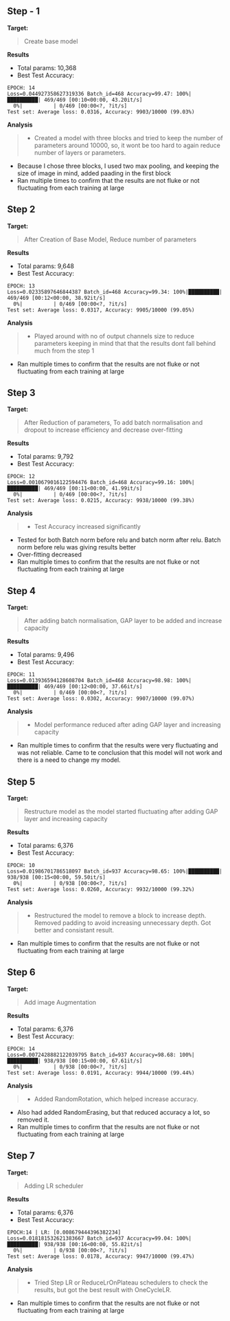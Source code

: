 ## Step - 1

**Target:**

> Create base model

**Results**


> 
*   Total params: 10,368
*   Best Test Accuracy: 
```
EPOCH: 14
Loss=0.044927358627319336 Batch_id=468 Accuracy=99.47: 100%|██████████| 469/469 [00:10<00:00, 43.20it/s]
  0%|          | 0/469 [00:00<?, ?it/s]
Test set: Average loss: 0.0316, Accuracy: 9903/10000 (99.03%)
```


**Analysis**

> * Created a model with three blocks and tried to keep the number of parameters around 10000, so, it wont be too hard to again reduce number of layers or parameters.
* Because I chose three blocks, I used two max pooling, and keeping the size of image in mind, added paading in the first block
* Ran multiple times to confirm that the results are not fluke or not fluctuating from each training at large 





## Step 2

 **Target:**

> After Creation of Base Model, Reduce number of parameters


**Results**


> 
*   Total params: 9,648
*   Best Test Accuracy: 
```
EPOCH: 13
Loss=0.02335897646844387 Batch_id=468 Accuracy=99.34: 100%|██████████| 469/469 [00:12<00:00, 38.92it/s]
  0%|          | 0/469 [00:00<?, ?it/s]
Test set: Average loss: 0.0317, Accuracy: 9905/10000 (99.05%)
```


**Analysis**

> * Played around with no of output channels size to reduce parameters keeping in mind that that the results dont fall behind much from the step 1
* Ran multiple times to confirm that the results are not fluke or not fluctuating from each training at large 



## Step 3

 **Target:**

> After Reduction of parameters, To add batch normalisation and dropout to increase efficiency and decrease over-fitting


**Results**


> 
*   Total params: 9,792
*   Best Test Accuracy: 
```
EPOCH: 12
Loss=0.0010679016122594476 Batch_id=468 Accuracy=99.16: 100%|██████████| 469/469 [00:11<00:00, 41.99it/s]
  0%|          | 0/469 [00:00<?, ?it/s]
Test set: Average loss: 0.0215, Accuracy: 9938/10000 (99.38%)
```


**Analysis**

> * Test Accuracy increased significantly
* Tested for both Batch norm before relu and batch norm after relu. Batch norm before relu was giving results better
* Over-fitting decreased
* Ran multiple times to confirm that the results are not fluke or not fluctuating from each training at large 



## Step 4

 **Target:**

> After adding batch normalisation, GAP layer to be added and increase capacity


**Results**


> 
*   Total params: 9,496
*   Best Test Accuracy: 
```
EPOCH: 11
Loss=0.013936594128608704 Batch_id=468 Accuracy=98.98: 100%|██████████| 469/469 [00:12<00:00, 37.66it/s]
  0%|          | 0/469 [00:00<?, ?it/s]
Test set: Average loss: 0.0302, Accuracy: 9907/10000 (99.07%)
```


**Analysis**

> * Model performance reduced after ading GAP layer and increasing capacity
* Ran multiple times to confirm that the results were very fluctuating and was not reliable. Came to te conclusion that this model will not work and there is a need to change my model.


## Step 5

 **Target:**

> Restructure model as the model started fluctuating after adding GAP layer and increasing capacity


**Results**


> 
*   Total params: 6,376
*   Best Test Accuracy: 
```
EPOCH: 10
Loss=0.01986701786518097 Batch_id=937 Accuracy=98.65: 100%|██████████| 938/938 [00:15<00:00, 59.50it/s]
  0%|          | 0/938 [00:00<?, ?it/s]
Test set: Average loss: 0.0260, Accuracy: 9932/10000 (99.32%)
```


**Analysis**

> * Restructured the model to remove a block to increase depth. Removed padding to avoid increasing unnecessary depth. Got better and consistant result.
* Ran multiple times to confirm that the results are not fluke or not fluctuating from each training at large 



## Step 6

 **Target:**

> Add image Augmentation


**Results**


> 
*   Total params: 6,376
*   Best Test Accuracy: 
```
EPOCH: 14
Loss=0.0072428882122039795 Batch_id=937 Accuracy=98.68: 100%|██████████| 938/938 [00:15<00:00, 67.61it/s]
  0%|          | 0/938 [00:00<?, ?it/s]
Test set: Average loss: 0.0191, Accuracy: 9944/10000 (99.44%)
```


**Analysis**

> * Added RandomRotation, which helped increase accuracy.
* Also had added RandomErasing, but that reduced accuracy a lot, so removed it.
* Ran multiple times to confirm that the results are not fluke or not fluctuating from each training at large 



## Step 7

 **Target:**

> Adding LR scheduler


**Results**


> 
*   Total params: 6,376
*   Best Test Accuracy: 
```
EPOCH:14 | LR: [0.008679444396382234]
Loss=0.018181532621383667 Batch_id=937 Accuracy=99.04: 100%|██████████| 938/938 [00:16<00:00, 55.82it/s]
  0%|          | 0/938 [00:00<?, ?it/s]
Test set: Average loss: 0.0178, Accuracy: 9947/10000 (99.47%)
```


**Analysis**

> * Tried Step LR or ReduceLrOnPlateau schedulers to check the results, but got the best result with OneCycleLR.
* Ran multiple times to confirm that the results are not fluke or not fluctuating from each training at large 





